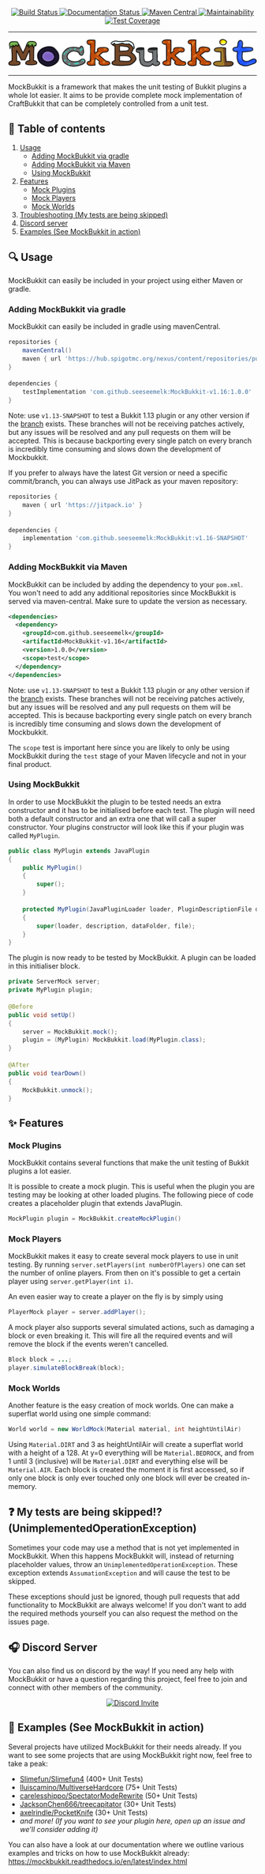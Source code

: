 <p align="center">
    <!-- Badges -->
    <a href="https://travis-ci.org/seeseemelk/MockBukkit">
        <img alt="Build Status" src="https://github.com/seeseemelk/MockBukkit/workflows/Build/badge.svg?event=push" />
    </a>
    <a href="https://mockbukkit.readthedocs.io/en/latest/?badge=latest">
        <img alt="Documentation Status" src="https://readthedocs.org/projects/mockbukkit/badge/?version=latest" />
    </a>
    <a href="https://search.maven.org/search?q=MockBukkit">
        <img alt="Maven Central" src="https://img.shields.io/maven-central/v/com.github.seeseemelk/MockBukkit-v1.16?color=1bcc94&logo=apache-maven" />
    </a>
    <a href="https://codeclimate.com/github/seeseemelk/MockBukkit/maintainability">
        <img alt="Maintainability" src="https://api.codeclimate.com/v1/badges/403a4bb837ca47333d33/maintainability" />
    </a>
    <a href="https://codeclimate.com/github/seeseemelk/MockBukkit/test_coverage">
        <img alt="Test Coverage" src="https://api.codeclimate.com/v1/badges/403a4bb837ca47333d33/test_coverage" />
    </a>
    <!-- Logo -->
    <hr />
        <img alt="MockBukkit logo" src="logo.png"/>
    <hr />
</p>

MockBukkit is a framework that makes the unit testing of Bukkit plugins a whole lot easier.
It aims to be provide complete mock implementation of CraftBukkit that can be completely controlled from a unit test.

## :page_facing_up: Table of contents
1. [Usage](#mag-usage)
    - [Adding MockBukkit via gradle](#adding-mockbukkit-via-gradle)
    - [Adding MockBukkit via Maven](#adding-mockbukkit-via-maven)
    - [Using MockBukkit](#using-mockbukkit)
2. [Features](#sparkles-features)
    - [Mock Plugins](#mock-plugins)
    - [Mock Players](#mock-players)
    - [Mock Worlds](#mock-worlds)
3. [Troubleshooting (My tests are being skipped)](#question-my-tests-are-being-skipped-unimplementedoperationexception)
4. [Discord server](#headphones-discord-server)
5. [Examples (See MockBukkit in action)](#tada-examples-see-mockbukkit-in-action)

## :mag: Usage
MockBukkit can easily be included in your project using either Maven or gradle.

### Adding MockBukkit via gradle
MockBukkit can easily be included in gradle using mavenCentral.

```gradle
repositories {
	mavenCentral()
	maven { url 'https://hub.spigotmc.org/nexus/content/repositories/public/' }
}

dependencies {
	testImplementation 'com.github.seeseemelk:MockBukkit-v1.16:1.0.0'
}
```

Note: use `v1.13-SNAPSHOT` to test a Bukkit 1.13 plugin or any other version if the [branch](https://github.com/MockBukkit/MockBukkit/branches) exists.
These branches will not be receiving patches actively, but any issues will be resolved and any pull requests on them will be accepted.
This is because backporting every single patch on every branch is incredibly time consuming and slows down the development of Mockbukkit.

If you prefer to always have the latest Git version or need a specific commit/branch, you can always use JitPack as your maven repository:

```gradle
repositories {
	maven { url 'https://jitpack.io' }
}

dependencies {
	implementation 'com.github.seeseemelk:MockBukkit:v1.16-SNAPSHOT'
}
```

### Adding MockBukkit via Maven
MockBukkit can be included by adding the dependency to your `pom.xml`.<br>
You won't need to add any additional repositories since MockBukkit is served via maven-central. Make sure to update the version as necessary.

```xml
<dependencies>
  <dependency>
    <groupId>com.github.seeseemelk</groupId>
    <artifactId>MockBukkit-v1.16</artifactId>
    <version>1.0.0</version>
    <scope>test</scope>
  </dependency>
</dependencies>
```

Note: use `v1.13-SNAPSHOT` to test a Bukkit 1.13 plugin or any other version if the [branch](https://github.com/MockBukkit/MockBukkit/branches) exists.
These branches will not be receiving patches actively, but any issues will be resolved and any pull requests on them will be accepted.
This is because backporting every single patch on every branch is incredibly time consuming and slows down the development of Mockbukkit.

The `scope` test is important here since you are likely to only be using MockBukkit during the `test` stage of your Maven lifecycle and not in your final product.

### Using MockBukkit
In order to use MockBukkit the plugin to be tested needs an extra constructor and it has to be initialised before each test.
The plugin will need both a default constructor and an extra one that will call a super constructor.
Your plugins constructor will look like this if your plugin was called ```MyPlugin```.
```java
public class MyPlugin extends JavaPlugin
{
    public MyPlugin()
    {
        super();
    }

    protected MyPlugin(JavaPluginLoader loader, PluginDescriptionFile description, File dataFolder, File file)
    {
        super(loader, description, dataFolder, file);
    }
}
```
The plugin is now ready to be tested by MockBukkit.
A plugin can be loaded in this initialiser block.

```java
private ServerMock server;
private MyPlugin plugin;

@Before
public void setUp()
{
    server = MockBukkit.mock();
    plugin = (MyPlugin) MockBukkit.load(MyPlugin.class);
}

@After
public void tearDown()
{
    MockBukkit.unmock();
}
```

## :sparkles: Features
### Mock Plugins
MockBukkit contains several functions that make the unit testing of Bukkit plugins a lot easier.

It is possible to create a mock plugin.
This is useful when the plugin you are testing may be looking at other loaded plugins.
The following piece of code creates a placeholder plugin that extends JavaPlugin.
```java
MockPlugin plugin = MockBukkit.createMockPlugin()
```

### Mock Players
MockBukkit makes it easy to create several mock players to use in unit testing.
By running ```server.setPlayers(int numberOfPlayers)``` one can set the number of online players.
From then on it's possible to get a certain player using ```server.getPlayer(int i)```.

An even easier way to create a player on the fly is by simply using
```java
PlayerMock player = server.addPlayer();
```

A mock player also supports several simulated actions, such as damaging a block or even
breaking it. This will fire all the required events and will remove the block if the
events weren't cancelled.
```java
Block block = ...;
player.simulateBlockBreak(block);
```

### Mock Worlds
Another feature is the easy creation of mock worlds.
One can make a superflat world using one simple command:
```java
World world = new WorldMock(Material material, int heightUntilAir)
```
Using `Material.DIRT` and 3 as heightUntilAir will create a superflat world with a height of a 128.
At y=0 everything will be `Material.BEDROCK`, and from 1 until 3 (inclusive) will be `Material.DIRT`
and everything else will be `Material.AIR`.
Each block is created the moment it is first accessed, so if only one block is only ever touched only one
block will ever be created in-memory.

## :question: My tests are being skipped!? (UnimplementedOperationException)
Sometimes your code may use a method that is not yet implemented in MockBukkit.
When this happens MockBukkit will, instead of returning placeholder values, throw
an `UnimplementedOperationException`.
These exception extends `AssumationException` and will cause the test to be skipped.

These exceptions should just be ignored, though pull requests that add functionality to MockBukkit are always welcome!
If you don't want to add the required methods yourself you can also request the method on the issues page.

## :headphones: Discord Server
You can also find us on discord by the way!
If you need any help with MockBukkit or have a question regarding this project, feel free to join and connect with other members of the community.
<p align="center">
  <a href="https://discord.gg/s4cWYgsFaV">
    <img src="https://discordapp.com/api/guilds/792754410576019477/widget.png?style=banner3" alt="Discord Invite"/>
  </a>
</p>

## :tada: Examples (See MockBukkit in action)
Several projects have utilized MockBukkit for their needs already.
If you want to see some projects that are using MockBukkit right now, feel free to take a peak:
- [Slimefun/Slimefun4](https://github.com/Slimefun/Slimefun4/tree/master/src/test/java/io/github/thebusybiscuit/slimefun4) (400+ Unit Tests)
- [lluiscamino/MultiverseHardcore](https://github.com/lluiscamino/MultiverseHardcore/tree/master/src/test/java/me/lluiscamino/multiversehardcore) (75+ Unit Tests)
- [carelesshippo/SpectatorModeRewrite](https://github.com/carelesshippo/SpectatorModeRewrite/tree/dev/src/test/java/me/ohowe12/spectatormode) (50+ Unit Tests)
- [JacksonChen666/treecapitator](https://github.com/JacksonChen666/treecapitator/tree/master/src/test/java/com/jacksonchen666/treecapitator) (30+ Unit Tests)
- [axelrindle/PocketKnife](https://github.com/axelrindle/PocketKnife/tree/main/api/src/test/kotlin) (30+ Unit Tests)
- *and more! (If you want to see your plugin here, open up an issue and we'll consider adding it)*

You can also have a look at our documentation where we outline various examples and tricks on how to use MockBukkit already:
https://mockbukkit.readthedocs.io/en/latest/index.html
